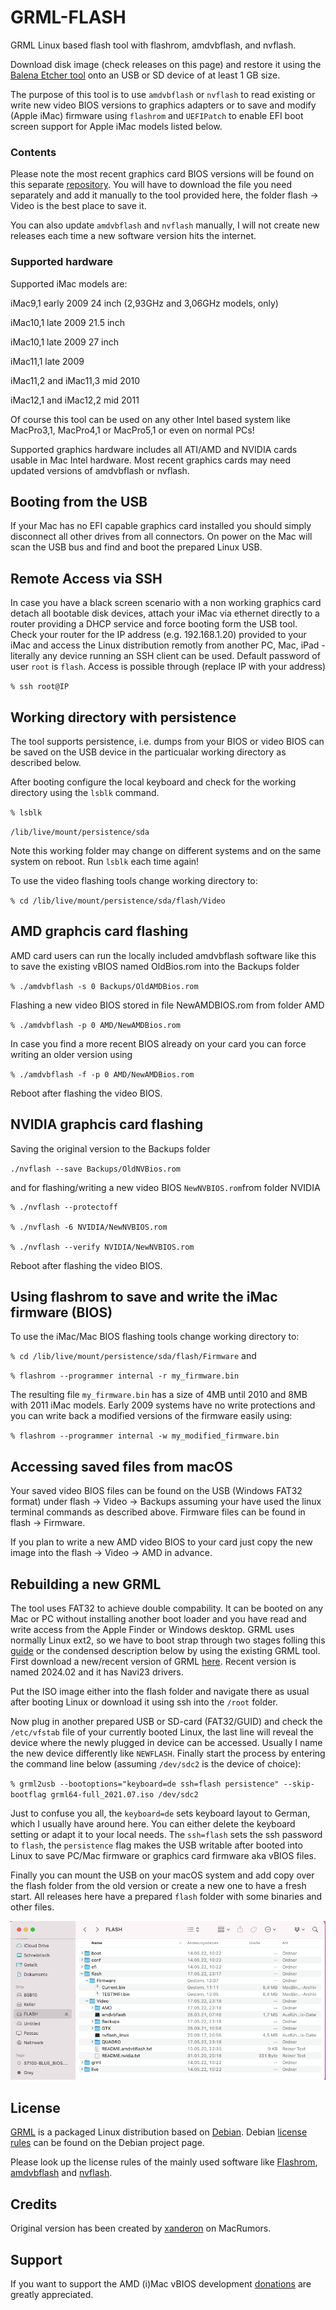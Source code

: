 # GRML-FLASH

GRML Linux based flash tool with flashrom, amdvbflash, and nvflash. 

Download disk image (check releases on this page) and restore it using the [Balena Etcher tool](https://www.balena.io/etcher/) onto an USB or SD device of at least 1 GB size.

The purpose of this tool is to use `amdvbflash` or `nvflash` to read existing or write new video BIOS versions to graphics adapters or to save and modify (Apple iMac) firmware using `flashrom` and `UEFIPatch` to enable EFI boot screen support for Apple iMac models listed below. 

### Contents

Please note the most recent graphics card BIOS versions will be found on this separate [repository](https://github.com/Ausdauersportler/IMAC-EFI-BOOT-SCREEN). You will have to download the file you need separately and add it manually to the tool provided here, the folder flash -> Video is the best place to save it.

You can also update `amdvbflash` and `nvflash` manually, I will not create new releases each time a new software version hits the internet.

### Supported hardware

Supported iMac models are:

iMac9,1 early 2009 24 inch (2,93GHz and 3,06GHz models, only)

iMac10,1 late 2009 21.5 inch

iMac10,1 late 2009 27 inch

iMac11,1 late 2009

iMac11,2 and iMac11,3 mid 2010

iMac12,1 and iMac12,2 mid 2011

Of course this tool can be used on any other Intel based system like MacPro3,1, MacPro4,1 or MacPro5,1 or even on normal PCs! 

Supported graphics hardware includes all ATI/AMD and NVIDIA cards usable in Mac Intel hardware. Most recent graphics cards may need updated versions of amdvbflash or nvflash. 

## Booting from the USB 

If your Mac has no EFI capable graphics card installed you should simply disconnect all other drives from all connectors. On power on the Mac will scan the USB bus and find and boot the prepared Linux USB. 

## Remote Access via SSH

In case you have a black screen scenario with a non working graphics card detach all bootable disk devices, attach your iMac via ethernet directly to a router providing a DHCP service and force booting form the USB tool. Check your router for the IP address (e.g. 192.168.1.20) provided to your iMac and access the Linux distribution remotly from another PC, Mac, iPad - literally any device running an SSH client can be used. Default password of user `root` is `flash`. Access is possible through (replace IP with your address)

`
% ssh root@IP 
`
## Working directory with persistence

The tool supports persistence, i.e. dumps from your BIOS or video BIOS can be saved on the USB device in the particualar working directory as described below.

After booting configure the local keyboard and check for the working directory using the `lsblk` command. 

`
% lsblk
`

`
/lib/live/mount/persistence/sda
`

Note this working folder may change on different systems and on the same system on reboot. Run `lsblk` each time again!

To use the video flashing tools change working directory to:

`
% cd /lib/live/mount/persistence/sda/flash/Video 
`

## AMD graphcis card flashing

AMD card users can run the locally included amdvbflash software like this to save the existing vBIOS named OldBios.rom into the Backups folder

`
% ./amdvbflash -s 0 Backups/OldAMDBios.rom 
`

Flashing a new video BIOS stored in file NewAMDBIOS.rom from folder AMD

`
% ./amdvbflash -p 0 AMD/NewAMDBios.rom 
`

In case you find a more recent BIOS already on your card you can force writing an older version using

`
% ./amdvbflash -f -p 0 AMD/NewAMDBios.rom 
`

Reboot after flashing the video BIOS.

## NVIDIA graphcis card flashing

Saving the original version to the Backups folder

`
./nvflash --save Backups/OldNVBios.rom
`

and for flashing/writing a new video BIOS `NewNVBIOS.rom`from folder NVIDIA

```
% ./nvflash --protectoff

% ./nvflash -6 NVIDIA/NewNVBIOS.rom

% ./nvflash --verify NVIDIA/NewNVBIOS.rom
```
Reboot after flashing the video BIOS.

## Using flashrom to save and write the iMac firmware (BIOS)

To use the iMac/Mac BIOS flashing tools change working directory to:

`
% cd /lib/live/mount/persistence/sda/flash/Firmware
`
and

`
% flashrom --programmer internal -r my_firmware.bin
`

The resulting file `my_firmware.bin` has a size of 4MB until 2010 and 8MB with 2011 iMac models. Early 2009 systems have no write protections and you can write back a modified versions of the firmware easily using:

`
% flashrom --programmer internal -w my_modified_firmware.bin
`

## Accessing saved files from macOS 

Your saved video BIOS files can be found on the USB (Windows FAT32 format) under flash -> Video -> Backups assuming your have used the linux terminal commands as described above. Firmware files can be found in flash -> Firmware.

If you plan to write a new AMD video BIOS to your card just copy the new image into the flash -> Video -> AMD in advance.

## Rebuilding a new GRML 

The tool uses FAT32 to achieve double compability. It can be booted on any Mac or PC without installing another boot loader and you have read and write access from the Apple Finder or Windows desktop. GRML uses normally Linux ext2, so we have to boot strap through two stages folling this [guide](https://forums.macrumors.com/threads/imac-2011-see-more-uefi-firmware-mod.2257435/post-31093603) or the condensed description below by using the existing GRML tool. First download a new/recent version of GRML [here](https://grml.org). Recent version is named 2024.02 and it has Navi23 drivers.

Put the ISO image either into the flash folder and navigate there as usual after booting Linux or download it using ssh into the `/root` folder. 

Now plug in another prepared USB or SD-card (FAT32/GUID) and check the `/etc/vfstab` file of your currently booted Linux, the last line will reveal the device where the newly plugged in device can be accessed. Usually I name the new device differently like `NEWFLASH`.
Finally start the process by entering the command line below (assuming `/dev/sdc2` is the device of choice):

`
% grml2usb --bootoptions="keyboard=de ssh=flash persistence" --skip-bootflag grml64-full_2021.07.iso /dev/sdc2
`

Just to confuse you all, the `keyboard=de` sets keyboard layout to German, which I usually have around here. You can either delete the keyboard setting or adapt it to your local needs. The `ssh=flash` sets the ssh password to `flash`, the `persistence` flag makes the USB writable after booted into Linux to save PC/Mac firmware or graphics card firmware aka vBIOS files.

Finally you can mount the USB on your macOS system and add copy over the flash folder from the old version or create a new one to have a fresh start. All releases here have a prepared `flash` folder with some binaries and other files.

![flash folder and contents](https://github.com/Ausdauersportler/IMAC-EFI-BOOT-SCREEN/blob/main/images/GRML-FLASH.png)

## License

[GRML](https://grml.org) is a packaged Linux distribution based on [Debian](https://www.debian.org). Debian [license rules](https://www.debian.org/legal/index.en.html) can be found on the Debian project page.

Please look up the license rules of the mainly used software like [Flashrom](https://www.flashrom.org/Flashrom), [amdvbflash](https://www.techpowerup.com/download/ati-atiflash/) and [nvflash](https://www.techpowerup.com/download/nvidia-nvflash/).

## Credits

Original version has been created by [xanderon](https://forums.macrumors.com/members/1201679/) on MacRumors.

## Support

If you want to support the AMD (i)Mac vBIOS development [donations](https://www.paypal.com/paypalme/Ausdauersportler) are greatly appreciated.

